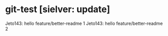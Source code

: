 # git-test [sielver: update]

Jeto143: hello feature/better-readme 1
Jeto143: hello feature/better-readme 2
